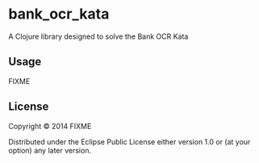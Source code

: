 # bank_ocr_kata

A Clojure library designed to solve the Bank OCR Kata

## Usage

FIXME

## License

Copyright © 2014 FIXME

Distributed under the Eclipse Public License either version 1.0 or (at
your option) any later version.
